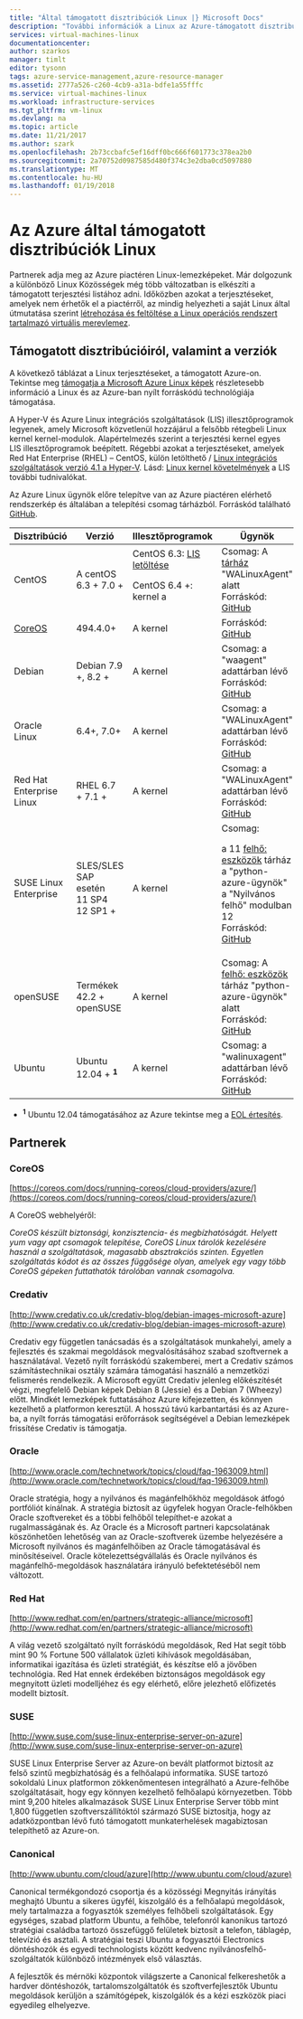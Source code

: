 ```yaml
---
title: "Által támogatott disztribúciók Linux |} Microsoft Docs"
description: "További információk a Linux az Azure-támogatott disztribúciókkal, többek között irányelvek, Ubuntu, CentOS, Oracle és SUSE."
services: virtual-machines-linux
documentationcenter: 
author: szarkos
manager: timlt
editor: tysonn
tags: azure-service-management,azure-resource-manager
ms.assetid: 2777a526-c260-4cb9-a31a-bdfe1a55fffc
ms.service: virtual-machines-linux
ms.workload: infrastructure-services
ms.tgt_pltfrm: vm-linux
ms.devlang: na
ms.topic: article
ms.date: 11/21/2017
ms.author: szark
ms.openlocfilehash: 2b73ccbafc5ef16dff0bc666f601773c378ea2b0
ms.sourcegitcommit: 2a70752d0987585d480f374c3e2dba0cd5097880
ms.translationtype: MT
ms.contentlocale: hu-HU
ms.lasthandoff: 01/19/2018
---
```

# <a name="linux-on-distributions-endorsed-by-azure"></a>Az Azure által támogatott disztribúciók Linux
Partnerek adja meg az Azure piactéren Linux-lemezképeket. Már dolgozunk a különböző Linux Közösségek még több változatban is elkészíti a támogatott terjesztési listához adni. Időközben azokat a terjesztéseket, amelyek nem érhetők el a piactérről, az mindig helyezheti a saját Linux által útmutatása szerint [létrehozása és feltöltése a Linux operációs rendszert tartalmazó virtuális merevlemez](https://docs.microsoft.com/en-us/azure/virtual-machines/linux/create-upload-generic).

## <a name="supported-distributions-and-versions"></a>Támogatott disztribúcióiról, valamint a verziók
A következő táblázat a Linux terjesztéseket, a támogatott Azure-on. Tekintse meg [támogatja a Microsoft Azure Linux képek](https://support.microsoft.com/help/2941892/support-for-linux-and-open-source-technology-in-azure) részletesebb információ a Linux és az Azure-ban nyílt forráskódú technológiája támogatása.

A Hyper-V és Azure Linux integrációs szolgáltatások (LIS) illesztőprogramok legyenek, amely Microsoft közvetlenül hozzájárul a felsőbb rétegbeli Linux kernel kernel-modulok.  Alapértelmezés szerint a terjesztési kernel egyes LIS illesztőprogramok beépített. Régebbi azokat a terjesztéseket, amelyek Red Hat Enterprise (RHEL) – CentOS, külön letölthető / [Linux integrációs szolgáltatások verzió 4.1 a Hyper-V](http://go.microsoft.com/fwlink/?LinkID=403033&clcid=0x409). Lásd: [Linux kernel követelmények](create-upload-generic.md#linux-kernel-requirements) a LIS további tudnivalókat.

Az Azure Linux ügynök előre telepítve van az Azure piactéren elérhető rendszerkép és általában a telepítési csomag tárházból. Forráskód található [GitHub](https://github.com/azure/walinuxagent).

  
| Disztribúció | Verzió | Illesztőprogramok | Ügynök |
| --- | --- | --- | --- |
| CentOS |A centOS 6.3 + 7.0 + |CentOS 6.3: [LIS letöltése](http://go.microsoft.com/fwlink/?LinkID=403033&clcid=0x409)<p>CentOS 6.4 +: kernel a |Csomag: A [tárház](http://olcentgbl.trafficmanager.net/openlogic/6/openlogic/x86_64/RPMS/) "WALinuxAgent" alatt <br/>Forráskód: [GitHub](https://github.com/Azure/WALinuxAgent) |
| [CoreOS](https://coreos.com/docs/running-coreos/cloud-providers/azure/) |494.4.0+ |A kernel |Forráskód: [GitHub](https://github.com/coreos/coreos-overlay/tree/master/app-emulation/wa-linux-agent) |
| Debian |Debian 7.9 +, 8.2 + |A kernel |Csomag: a "waagent" adattárban lévő <br/>Forráskód: [GitHub](https://github.com/Azure/WALinuxAgent) |
| Oracle Linux |6.4+, 7.0+ |A kernel |Csomag: a "WALinuxAgent" adattárban lévő <br/>Forráskód: [GitHub](http://go.microsoft.com/fwlink/p/?LinkID=250998) |
| Red Hat Enterprise Linux |RHEL 6.7 + 7.1 + |A kernel |Csomag: a "WALinuxAgent" adattárban lévő <br/>Forráskód: [GitHub](https://github.com/Azure/WALinuxAgent) |
| SUSE Linux Enterprise |SLES/SLES SAP esetén<br>11 SP4<br>12 SP1 +|A kernel |Csomag:<p> a 11 [felhő: eszközök](https://build.opensuse.org/project/show/Cloud:Tools) tárház<br>a "python-azure-ügynök" a "Nyilvános felhő" modulban 12<br/>Forráskód: [GitHub](http://go.microsoft.com/fwlink/p/?LinkID=250998) |
| openSUSE |Termékek 42.2 + openSUSE |A kernel |Csomag: A [felhő: eszközök](https://build.opensuse.org/project/show/Cloud:Tools) tárház "python-azure-ügynök" alatt <br/>Forráskód: [GitHub](https://github.com/Azure/WALinuxAgent) |
| Ubuntu |Ubuntu 12.04 +  **<sup>1</sup>** |A kernel |Csomag: a "walinuxagent" adattárban lévő <br/>Forráskód: [GitHub](https://github.com/Azure/WALinuxAgent) |

  - **<sup>1</sup>**  Ubuntu 12.04 támogatásához az Azure tekintse meg a [EOL értesítés](https://azure.microsoft.com/blog/ubuntu-12-04-precise-pangolin-nearing-end-of-life/).


## <a name="partners"></a>Partnerek

### <a name="coreos"></a>CoreOS
[https://coreos.com/docs/running-coreos/cloud-providers/azure/](https://coreos.com/docs/running-coreos/cloud-providers/azure/)

A CoreOS webhelyéről:

*CoreOS készült biztonsági, konzisztencia- és megbízhatóságát. Helyett yum vagy apt csomagok telepítése, CoreOS Linux tárolók kezelésére használ a szolgáltatások, magasabb absztrakciós szinten. Egyetlen szolgáltatás kódot és az összes függősége olyan, amelyek egy vagy több CoreOS gépeken futtathatók tárolóban vannak csomagolva.*

### <a name="credativ"></a>Credativ
[http://www.credativ.co.uk/credativ-blog/debian-images-microsoft-azure](http://www.credativ.co.uk/credativ-blog/debian-images-microsoft-azure)

Credativ egy független tanácsadás és a szolgáltatások munkahelyi, amely a fejlesztés és szakmai megoldások megvalósításához szabad szoftvernek a használatával. Vezető nyílt forráskódú szakemberei, mert a Credativ számos számítástechnikai osztály számára támogatási használó a nemzetközi felismerés rendelkezik. A Microsoft együtt Credativ jelenleg előkészítését végzi, megfelelő Debian képek Debian 8 (Jessie) és a Debian 7 (Wheezy) előtt. Mindkét lemezképek futtatásához Azure kifejezetten, és könnyen kezelhető a platformon keresztül. A hosszú távú karbantartási és az Azure-ba, a nyílt forrás támogatási erőforrások segítségével a Debian lemezképek frissítése Credativ is támogatja.

### <a name="oracle"></a>Oracle
[http://www.oracle.com/technetwork/topics/cloud/faq-1963009.html](http://www.oracle.com/technetwork/topics/cloud/faq-1963009.html)

Oracle stratégia, hogy a nyilvános és magánfelhőkhöz megoldások átfogó portfóliót kínálnak. A stratégia biztosít az ügyfelek hogyan Oracle-felhőkben Oracle szoftvereket és a többi felhőből telepíthet-e azokat a rugalmasságának és. Az Oracle és a Microsoft partneri kapcsolatának köszönhetően lehetőség van az Oracle-szoftverek üzembe helyezésére a Microsoft nyilvános és magánfelhőiben az Oracle támogatásával és minősítéseivel.  Oracle kötelezettségvállalás és Oracle nyilvános és magánfelhő-megoldások használatára irányuló befektetéséből nem változott.

### <a name="red-hat"></a>Red Hat
[http://www.redhat.com/en/partners/strategic-alliance/microsoft](http://www.redhat.com/en/partners/strategic-alliance/microsoft)

A világ vezető szolgáltató nyílt forráskódú megoldások, Red Hat segít több mint 90 % Fortune 500 vállalatok üzleti kihívások megoldásában, informatikai igazítása és üzleti stratégiát, és készítse elő a jövőben technológia. Red Hat ennek érdekében biztonságos megoldások egy megnyitott üzleti modelljéhez és egy elérhető, előre jelezhető előfizetés modellt biztosít.

### <a name="suse"></a>SUSE
[http://www.suse.com/suse-linux-enterprise-server-on-azure](http://www.suse.com/suse-linux-enterprise-server-on-azure)

SUSE Linux Enterprise Server az Azure-on bevált platformot biztosít az felső szintű megbízhatóság és a felhőalapú informatika. SUSE tartozó sokoldalú Linux platformon zökkenőmentesen integrálható a Azure-felhőbe szolgáltatásait, hogy egy könnyen kezelhető felhőalapú környezetben. Több mint 9,200 hiteles alkalmazások SUSE Linux Enterprise Server több mint 1,800 független szoftverszállítóktól származó SUSE biztosítja, hogy az adatközpontban lévő futó támogatott munkaterhelések magabiztosan telepíthető az Azure-on.

### <a name="canonical"></a>Canonical
[http://www.ubuntu.com/cloud/azure](http://www.ubuntu.com/cloud/azure)

Canonical termékgondozó csoportja és a közösségi Megnyitás irányítás meghajtó Ubuntu a sikeres ügyfél, kiszolgáló és a felhőalapú megoldások, mely tartalmazza a fogyasztók személyes felhőbeli szolgáltatások. Egy egységes, szabad platform Ubuntu, a felhőbe, telefonról kanonikus tartozó stratégiai családba tartozó összefüggő felületek biztosít a telefon, táblagép, televízió és asztali. A stratégiai teszi Ubuntu a fogyasztói Electronics döntéshozók és egyedi technologists között kedvenc nyilvánosfelhő-szolgáltatók különböző intézmények első választás.

A fejlesztők és mérnöki központok világszerte a Canonical felkereshetők a hardver döntéshozók, tartalomszolgáltatók és szoftverfejlesztők Ubuntu megoldások kerüljön a számítógépek, kiszolgálók és a kézi eszközök piaci egyedileg elhelyezve.

